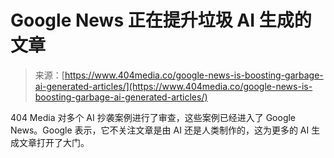 <!--yml

category: 未分类

date: 2024-05-27 14:53:58

-->

# Google News 正在提升垃圾 AI 生成的文章

> 来源：[https://www.404media.co/google-news-is-boosting-garbage-ai-generated-articles/](https://www.404media.co/google-news-is-boosting-garbage-ai-generated-articles/)

404 Media 对多个 AI 抄袭案例进行了审查，这些案例已经进入了 Google News。Google 表示，它不关注文章是由 AI 还是人类制作的，这为更多的 AI 生成文章打开了大门。
